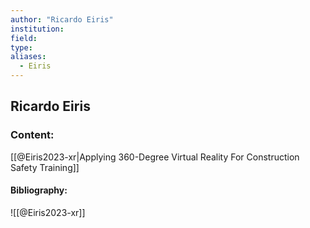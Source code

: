 ```yaml
---
author: "Ricardo Eiris"
institution:
field:
type:
aliases:
  - Eiris
---
```


## Ricardo Eiris

### Content:
[[@Eiris2023-xr|Applying 360-Degree Virtual Reality For Construction Safety Training]]

#### Bibliography:

![[@Eiris2023-xr]]